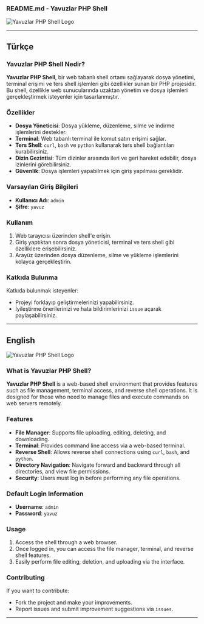 ### README.md - Yavuzlar PHP Shell

![Yavuzlar PHP Shell Logo](https://i.hizliresim.com/hw0i7sb.png)

---

## Türkçe

### Yavuzlar PHP Shell Nedir?

**Yavuzlar PHP Shell**, bir web tabanlı shell ortamı sağlayarak dosya yönetimi, terminal erişimi ve ters shell işlemleri gibi özellikler sunan bir PHP projesidir. Bu shell, özellikle web sunucularında uzaktan yönetim ve dosya işlemleri gerçekleştirmek isteyenler için tasarlanmıştır.

### Özellikler

- **Dosya Yöneticisi**: Dosya yükleme, düzenleme, silme ve indirme işlemlerini destekler.
- **Terminal**: Web tabanlı terminal ile komut satırı erişimi sağlar.
- **Ters Shell**: `curl`, `bash` ve `python` kullanarak ters shell bağlantıları kurabilirsiniz.
- **Dizin Gezintisi**: Tüm dizinler arasında ileri ve geri hareket edebilir, dosya izinlerini görebilirsiniz.
- **Güvenlik**: Dosya işlemleri yapabilmek için giriş yapılması gereklidir.

### Varsayılan Giriş Bilgileri

- **Kullanıcı Adı**: `admin`
- **Şifre**: `yavuz`

### Kullanım

1. Web tarayıcısı üzerinden shell'e erişin.
2. Giriş yaptıktan sonra dosya yöneticisi, terminal ve ters shell gibi özelliklere erişebilirsiniz.
3. Arayüz üzerinden dosya düzenleme, silme ve yükleme işlemlerini kolayca gerçekleştirin.

### Katkıda Bulunma

Katkıda bulunmak isteyenler:
- Projeyi forklayıp geliştirmelerinizi yapabilirsiniz.
- İyileştirme önerilerinizi ve hata bildirimlerinizi `issue` açarak paylaşabilirsiniz.

---

## English

![Yavuzlar PHP Shell Logo](https://i.hizliresim.com/hw0i7sb.png)

### What is Yavuzlar PHP Shell?

**Yavuzlar PHP Shell** is a web-based shell environment that provides features such as file management, terminal access, and reverse shell operations. It is designed for those who need to manage files and execute commands on web servers remotely.

### Features

- **File Manager**: Supports file uploading, editing, deleting, and downloading.
- **Terminal**: Provides command line access via a web-based terminal.
- **Reverse Shell**: Allows reverse shell connections using `curl`, `bash`, and `python`.
- **Directory Navigation**: Navigate forward and backward through all directories, and view file permissions.
- **Security**: Users must log in before performing any file operations.

### Default Login Information

- **Username**: `admin`
- **Password**: `yavuz`

### Usage

1. Access the shell through a web browser.
2. Once logged in, you can access the file manager, terminal, and reverse shell features.
3. Easily perform file editing, deletion, and uploading via the interface.

### Contributing

If you want to contribute:
- Fork the project and make your improvements.
- Report issues and submit improvement suggestions via `issues`.

---

